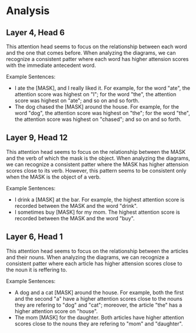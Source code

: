 # Analysis

## Layer 4, Head 6

This attention head seems to focus on the relationship between each word and the one that comes before. When analyzing the diagrams, we can recognize a consistent patter where each word has higher attension scores with the immediate antecedent word.

Example Sentences:
- I ate the [MASK], and I really liked it.
    For example, for the word "ate", the attention score was highest on "I"; for the word "the", the attention score was highest on "ate"; and so on and so forth.
- The dog chased the [MASK] around the house.
    For example, for the word "dog", the attention score was highest on "the"; for the word "the", the attention score was highest on "chased"; and so on and so forth.

## Layer 9, Head 12

This attention head seems to focus on the relationship between the MASK and the verb of which the mask is the object. When analyzing the diagrams, we can recognize a consistent patter where the MASK has higher attension scores close to its verb. However, this pattern seems to be consistent only when the MASK is the object of a verb.

Example Sentences:
- I drink a [MASK] at the bar.
    For example, the highest attention score is recorded between the MASK and the word "drink".
- I sometimes buy [MASK] for my mom.
    The highest attention score is recorded between the MASK and the word "buy".

## Layer 6, Head 1

This attention head seems to focus on the relationship between the articles and their nouns. When analyzing the diagrams, we can recognize a consistent patter where each article has higher attension scores close to the noun it is reffering to.

Example Sentences:
- A dog and a cat [MASK] around the house.
    For example, both the first and the second "a" have a higher attention scores close to the nouns they are refering to "dog" and "cat"; moreover, the article "the" has a higher attention score on "house".
- The mom [MASK] for the daughter.
    Both articles have higher attention scores close to the nouns they are refering to "mom" and "daughter".